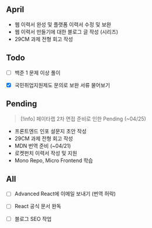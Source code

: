 ## April
- 웹 이력서 완성 및 플랫폼 이력서 수정 및 보완
- 웹 이력서 만들기에 대한 블로그 글 작성 (시리즈)
- 29CM 과제 전형 회고 작성

## Todo
- [ ] 백준 1 문제 이상 풀이
- [x] 국민취업지원제도 문의로 보완 서류 물어보기


## Pending

> [!info] 페이타랩 2차 면접 준비로 인한 Pending (~04/25)

- 프론트엔드 인포 설문지 초안 작성
- 29CM 과제 전형 회고 작성
- MDN 번역 준비 (~04/21)
- 로켓펀치 이력서 작성 및 지원
- Mono Repo, Micro Frontend 학습


## All
- [ ] Advanced React에 이메일 보내기 (번역 허락)
- [ ] React 공식 문서 완독
- [ ] 블로그 SEO 작업

